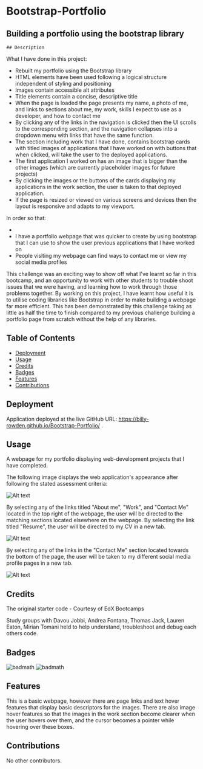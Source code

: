 # Bootstrap-Portfolio

## Building a portfolio using the bootstrap library
    ## Description 

What I have done in this project:

- Rebuilt my portfolio using the Bootstrap library
- HTML elements have been used following a logical structure independent of styling and positioning
- Images contain accessible alt attributes
- Title elements contain a concise, descriptive title
- When the page is loaded the page presents my name, a photo of me, and links to sections about me, my work, skills I expect to use as a developer, and how to contact me
- By clicking any of the links in the navigation is clicked then the UI scrolls to the corresponding section, and the navigation collapses into a dropdown menu with links that have the same function. 
- The section including work that I have done, contains bootstrap cards with titled images of applications that I have worked on with buttons that when clicked, will take the user to the deployed applications.
- The first application I worked on has an image that is bigger than the other images (which are currently placeholder images for future projects)
- By clicking the images or the buttons of the cards displaying my applications in the work section, the user is taken to that deployed application.
- If the page is resized or viewed on various screens and devices then the layout is responsive and adapts to my viewport.


In order so that:

- 
- I have a portfolio webpage that was quicker to create by using bootstrap that I can use to show the user previous applications that I have worked on
- People visiting my webpage can find ways to contact me or view my social media profiles

This challenge was an exciting way to show off what I've learnt so far in this bootcamp, and an opportunity to work with other students to trouble shoot issues that we were having, and learning how to work through those problems together. By working on this project, I have learnt how useful it is to utilise coding libraries like Bootstrap in order to make building a webpage far more efficient. This has been demonstrated by this challenge taking as little as half the time to finish compared to my previous challenge building a portfolio page from scratch without the help of any libraries.

## Table of Contents

* [Deployment](#Deployment)
* [Usage](#Usage)
* [Credits](#Credits)
* [Badges](#Badges)
* [Features](#Features)
* [Contributions](#Contributions)

## Deployment

Application deployed at the live GitHub URL: https://billy-rowden.github.io/Bootstrap-Portfolio/ .

## Usage 

A webpage for my portfolio displaying web-development projects that I have completed.

The following image displays the web application's appearance after following the stated assessment criteria:

![Alt text](assets/images/Portfolio-screenshot.png)

By selecting any of the links titled "About me", "Work", and "Contact Me" located in the top right of the webpage, the user will be directed to the matching sections located elsewhere on the webpage. By selecting the link titled "Resume", the user will be directed to my CV in a new tab.

![Alt text](<assets/images/Portfolio-navbar.png>)

By selecting any of the links in the "Contact Me" section located towards the bottom of the page, the user will be taken to my different social media profile pages in a new tab. 

![Alt text](<assets/images/contactme-screenshot.png>)

## Credits

The original starter code - Courtesy of EdX Bootcamps

Study groups with Davou Jobbi, Andrea Fontana, Thomas Jack, Lauren Eaton, Mirian Tomani held to help understand, troubleshoot and debug each others code.

## Badges

![badmath](https://img.shields.io/badge/HTML-48.2-blue)
![badmath](https://img.shields.io/badge/CSS-51.8-orange)

## Features

This is a basic webpage, however there are page links and text hover features that display basic descriptors for the images. There are also image hover features so that the images in the work section become clearer when the user hovers over them, and the cursor becomes a pointer while hovering over these boxes. 

## Contributions

No other contributors.

